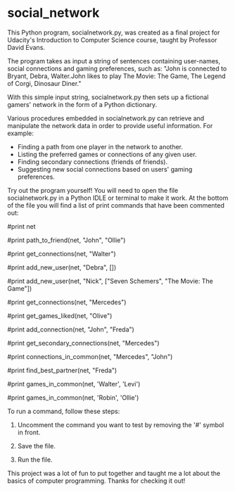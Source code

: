 social_network
==============
This Python program, socialnetwork.py, was created as a final project for Udacity's Introduction to Computer Science course, taught by Professor David Evans.

The program takes as input a string of sentences containing user-names, social connections and gaming preferences, such as: "John is connected to Bryant, Debra, Walter.John likes to play The Movie: The Game, The Legend of Corgi, Dinosaur Diner."

With this simple input string, socialnetwork.py then sets up a fictional gamers' network in the form of a Python dictionary.

Various procedures embedded in socialnetwork.py can retrieve and manipulate the network data in order to provide useful information. For example:
- Finding a path from one player in the network to another.
- Listing the preferred games or connections of any given user.
- Finding secondary connections (friends of friends).
- Suggesting new social connections based on users' gaming preferences.

Try out the program yourself! You will need to open the file socialnetwork.py in a Python IDLE or terminal to make it work. At the bottom of the file you will find a list of print commands that have been commented out:

\#print net

\#print path_to_friend(net, "John", "Ollie")

\#print get_connections(net, "Walter")

\#print add_new_user(net, "Debra", []) 

\#print add_new_user(net, "Nick", ["Seven Schemers", "The Movie: The Game"])

\#print get_connections(net, "Mercedes")

\#print get_games_liked(net, "Olive")

\#print add_connection(net, "John", "Freda")

\#print get_secondary_connections(net, "Mercedes")

\#print connections_in_common(net, "Mercedes", "John")

\#print find_best_partner(net, "Freda")

\#print games_in_common(net, 'Walter', 'Levi')

\#print games_in_common(net, 'Robin', 'Ollie')

To run a command, follow these steps:

1. Uncomment the command you want to test by removing the '#' symbol in front.

2. Save the file.

3. Run the file.

This project was a lot of fun to put together and taught me a lot about the basics of computer programming. Thanks for checking it out!

